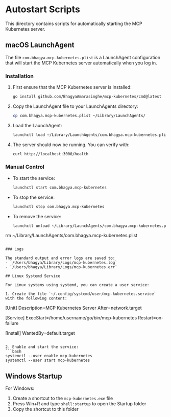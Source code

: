 # Autostart Scripts

This directory contains scripts for automatically starting the MCP Kubernetes server.

## macOS LaunchAgent

The file `com.bhagya.mcp-kubernetes.plist` is a LaunchAgent configuration that will start the MCP Kubernetes server automatically when you log in.

### Installation

1. First ensure that the MCP Kubernetes server is installed:
   ```bash
   go install github.com/BhagyaAmarasinghe/mcp-kubernetes/cmd@latest
   ```

2. Copy the LaunchAgent file to your LaunchAgents directory:
   ```bash
   cp com.bhagya.mcp-kubernetes.plist ~/Library/LaunchAgents/
   ```

3. Load the LaunchAgent:
   ```bash
   launchctl load ~/Library/LaunchAgents/com.bhagya.mcp-kubernetes.plist
   ```

4. The server should now be running. You can verify with:
   ```bash
   curl http://localhost:3000/health
   ```

### Manual Control

- To start the service:
  ```bash
  launchctl start com.bhagya.mcp-kubernetes
  ```

- To stop the service:
  ```bash
  launchctl stop com.bhagya.mcp-kubernetes
  ```

- To remove the service:
  ```bash
  launchctl unload ~/Library/LaunchAgents/com.bhagya.mcp-kubernetes.plist
rm ~/Library/LaunchAgents/com.bhagya.mcp-kubernetes.plist
  ```

### Logs

The standard output and error logs are saved to:
- `/Users/bhagya/Library/Logs/mcp-kubernetes.log`
- `/Users/bhagya/Library/Logs/mcp-kubernetes.err`

## Linux Systemd Service

For Linux systems using systemd, you can create a user service:

1. Create the file `~/.config/systemd/user/mcp-kubernetes.service` with the following content:
   ```
   [Unit]
   Description=MCP Kubernetes Server
   After=network.target

   [Service]
   ExecStart=/home/username/go/bin/mcp-kubernetes
   Restart=on-failure

   [Install]
   WantedBy=default.target
   ```

2. Enable and start the service:
   ```bash
   systemctl --user enable mcp-kubernetes
   systemctl --user start mcp-kubernetes
   ```

## Windows Startup

For Windows:

1. Create a shortcut to the `mcp-kubernetes.exe` file
2. Press Win+R and type `shell:startup` to open the Startup folder
3. Copy the shortcut to this folder

